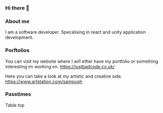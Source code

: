 ### Hi there 👋

### About me
I am a software developer. Specalising in react and unity application development.

### Porftolios
You can visit my website where I will ether have my portfolio or something interesting im working on.
https://justbadcode.co.uk/

Here you can take a look at my artistic and creative side.
https://www.artstation.com/sampugh

### Passtimes
Table top


<!--
**Root-107/Root-107** is a ✨ _special_ ✨ repository because its `README.md` (this file) appears on your GitHub profile.
